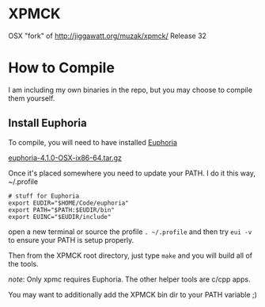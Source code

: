 # XPMCK
OSX "fork" of http://jiggawatt.org/muzak/xpmck/ Release 32

# How to Compile
I am including my own binaries in the repo, but you may choose to compile them yourself.

## Install Euphoria
To compile, you will need to have installed [Euphoria](http://openeuphoria.org)

[euphoria-4.1.0-OSX-ix86-64.tar.gz](https://sourceforge.net/projects/rapideuphoria/files/Euphoria/4.1.0)

Once it's placed somewhere you need to update your PATH. I do it this way, ~/.profile
```
# stuff for Euphoria
export EUDIR="$HOME/Code/euphoria"
export PATH="$PATH:$EUDIR/bin"
export EUINC="$EUDIR/include"
```

open a new terminal or source the profile `. ~/.profile` and then try `eui -v` to ensure your PATH is setup properly.

Then from the XPMCK root directory, just type `make` and you will build all of the tools.

_note_: Only xpmc requires Euphoria. The other helper tools are c/cpp apps.

You may want to additionally add the XPMCK bin dir to your PATH variable ;)
